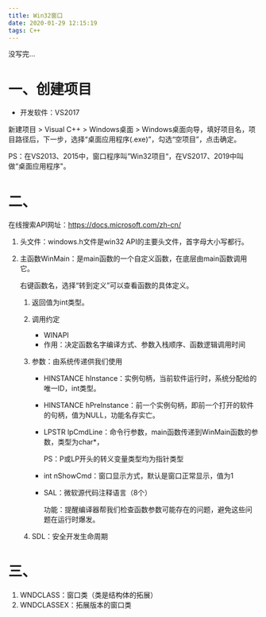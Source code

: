 ```yaml
---
title: Win32窗口
date: 2020-01-29 12:15:19
tags: C++
---
```


没写完...

<!--more-->

# 一、创建项目

- 开发软件：VS2017

新建项目 > Visual C++ > Windows桌面 > Windows桌面向导，填好项目名，项目路径后，下一步，选择“桌面应用程序(.exe)”，勾选“空项目”，点击确定。

PS：在VS2013、2015中，窗口程序叫”Win32项目“，在VS2017、2019中叫做“桌面应用程序"。



# 二、

在线搜索API网址：https://docs.microsoft.com/zh-cn/

1. 头文件：windows.h文件是win32 API的主要头文件，首字母大小写都行。

2. 主函数WinMain：是main函数的一个自定义函数，在底层由main函数调用它。

   右键函数名，选择“转到定义”可以查看函数的具体定义。

   1. 返回值为int类型。

   2. 调用约定

      - WINAPI
      - 作用：决定函数名字编译方式、参数入栈顺序、函数逻辑调用时间

   3. 参数：由系统传递供我们使用

      - HINSTANCE hInstance：实例句柄，当前软件运行时，系统分配给的唯一ID，int类型。

      - HINSTANCE hPreInstance：前一个实例句柄，即前一个打开的软件的句柄，值为NULL，功能名存实亡。

      - LPSTR lpCmdLine：命令行参数，main函数传递到WinMain函数的参数，类型为char*，

        PS：P或LP开头的转义变量类型均为指针类型

      - int nShowCmd：窗口显示方式，默认是窗口正常显示，值为1

      - SAL：微软源代码注释语言（8个）

        功能：提醒编译器帮我们检查函数参数可能存在的问题，避免这些问题在运行时爆发。

   4. SDL：安全开发生命周期

# 三、

1. WNDCLASS：窗口类（类是结构体的拓展）
2. WNDCLASSEX：拓展版本的窗口类



